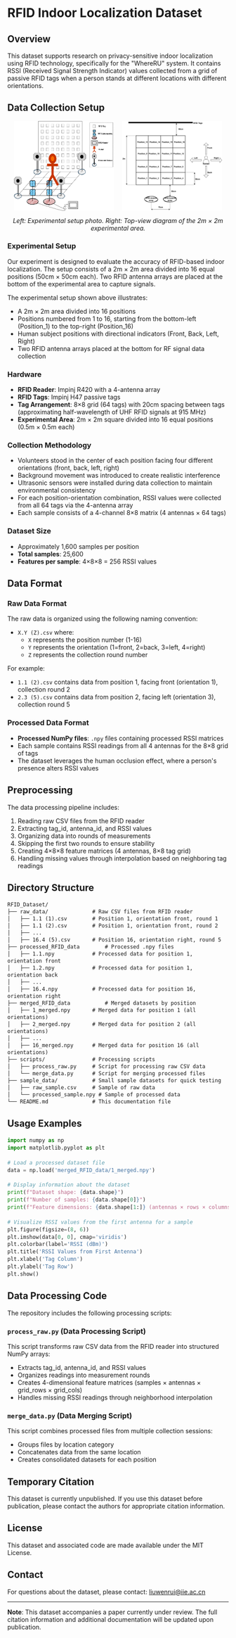# RFID Indoor Localization Dataset

## Overview

This dataset supports research on privacy-sensitive indoor localization using RFID technology, specifically for the "WhereRU" system. It contains RSSI (Received Signal Strength Indicator) values collected from a grid of passive RFID tags when a person stands at different locations with different orientations.

## Data Collection Setup

<div align="center">
  <div style="display: flex; justify-content: center; gap: 20px;">
    <img src="experimental_setup.png" alt="Experimental Setup" width="45%">
    <img src="topview_diagram.png" alt="Experimental Setup Top View" width="45%">
  </div>
  <p><em>Left: Experimental setup photo. Right: Top-view diagram of the 2m × 2m experimental area.</em></p>
</div>

### Experimental Setup

Our experiment is designed to evaluate the accuracy of RFID-based indoor localization. The setup consists of a 2m × 2m area divided into 16 equal positions (50cm × 50cm each). Two RFID antenna arrays are placed at the bottom of the experimental area to capture signals.

The experimental setup shown above illustrates:

- A 2m × 2m area divided into 16 positions
- Positions numbered from 1 to 16, starting from the bottom-left (Position_1) to the top-right (Position_16)
- Human subject positions with directional indicators (Front, Back, Left, Right)
- Two RFID antenna arrays placed at the bottom for RF signal data collection

### Hardware
- **RFID Reader**: Impinj R420 with a 4-antenna array
- **RFID Tags**: Impinj H47 passive tags
- **Tag Arrangement**: 8×8 grid (64 tags) with 20cm spacing between tags (approximating half-wavelength of UHF RFID signals at 915 MHz)
- **Experimental Area**: 2m × 2m square divided into 16 equal positions (0.5m × 0.5m each)

### Collection Methodology
- Volunteers stood in the center of each position facing four different orientations (front, back, left, right)
- Background movement was introduced to create realistic interference
- Ultrasonic sensors were installed during data collection to maintain environmental consistency
- For each position-orientation combination, RSSI values were collected from all 64 tags via the 4-antenna array
- Each sample consists of a 4-channel 8×8 matrix (4 antennas × 64 tags)

### Dataset Size
- Approximately 1,600 samples per position
- **Total samples**: 25,600
- **Features per sample**: 4×8×8 = 256 RSSI values

## Data Format

### Raw Data Format
The raw data is organized using the following naming convention:
- `X.Y (Z).csv` where:
  - `X` represents the position number (1-16)
  - `Y` represents the orientation (1=front, 2=back, 3=left, 4=right)
  - `Z` represents the collection round number

For example:
- `1.1 (2).csv` contains data from position 1, facing front (orientation 1), collection round 2
- `2.3 (5).csv` contains data from position 2, facing left (orientation 3), collection round 5

### Processed Data Format
- **Processed NumPy files**: `.npy` files containing processed RSSI matrices
- Each sample contains RSSI readings from all 4 antennas for the 8×8 grid of tags
- The dataset leverages the human occlusion effect, where a person's presence alters RSSI values

## Preprocessing

The data processing pipeline includes:
1. Reading raw CSV files from the RFID reader
2. Extracting tag_id, antenna_id, and RSSI values
3. Organizing data into rounds of measurements
4. Skipping the first two rounds to ensure stability
5. Creating 4×8×8 feature matrices (4 antennas, 8×8 tag grid)
6. Handling missing values through interpolation based on neighboring tag readings

## Directory Structure

```
RFID_Dataset/
├── raw_data/              # Raw CSV files from RFID reader
│   ├── 1.1 (1).csv        # Position 1, orientation front, round 1
│   ├── 1.1 (2).csv        # Position 1, orientation front, round 2
│   ├── ...
│   ├── 16.4 (5).csv       # Position 16, orientation right, round 5
├── processed_RFID_data        # Processed .npy files
│   ├── 1.1.npy            # Processed data for position 1, orientation front
│   ├── 1.2.npy            # Processed data for position 1, orientation back
│   ├── ...
│   ├── 16.4.npy           # Processed data for position 16, orientation right
├── merged_RFID_data           # Merged datasets by position
│   ├── 1_merged.npy       # Merged data for position 1 (all orientations)
│   ├── 2_merged.npy       # Merged data for position 2 (all orientations)
│   ├── ...
│   ├── 16_merged.npy      # Merged data for position 16 (all orientations)
├── scripts/               # Processing scripts
│   ├── process_raw.py     # Script for processing raw CSV data
│   └── merge_data.py      # Script for merging processed files
├── sample_data/           # Small sample datasets for quick testing
│   ├── raw_sample.csv     # Sample of raw data
│   └── processed_sample.npy # Sample of processed data
└── README.md              # This documentation file
```

## Usage Examples

```python
import numpy as np
import matplotlib.pyplot as plt

# Load a processed dataset file
data = np.load('merged_RFID_data/1_merged.npy')

# Display information about the dataset
print(f"Dataset shape: {data.shape}")
print(f"Number of samples: {data.shape[0]}")
print(f"Feature dimensions: {data.shape[1:]} (antennas × rows × columns)")

# Visualize RSSI values from the first antenna for a sample
plt.figure(figsize=(8, 6))
plt.imshow(data[0, 0], cmap='viridis')
plt.colorbar(label='RSSI (dBm)')
plt.title('RSSI Values from First Antenna')
plt.xlabel('Tag Column')
plt.ylabel('Tag Row')
plt.show()
```

## Data Processing Code

The repository includes the following processing scripts:

### `process_raw.py` (Data Processing Script)
This script transforms raw CSV data from the RFID reader into structured NumPy arrays:
- Extracts tag_id, antenna_id, and RSSI values
- Organizes readings into measurement rounds
- Creates 4-dimensional feature matrices (samples × antennas × grid_rows × grid_cols)
- Handles missing RSSI readings through neighborhood interpolation

### `merge_data.py` (Data Merging Script)
This script combines processed files from multiple collection sessions:
- Groups files by location category
- Concatenates data from the same location
- Creates consolidated datasets for each position

## Temporary Citation

This dataset is currently unpublished. If you use this dataset before publication, please contact the authors for appropriate citation information.

## License

This dataset and associated code are made available under the MIT License.

## Contact

For questions about the dataset, please contact:
liuwenrui@iie.ac.cn

---

**Note**: This dataset accompanies a paper currently under review. The full citation information and additional documentation will be updated upon publication.
